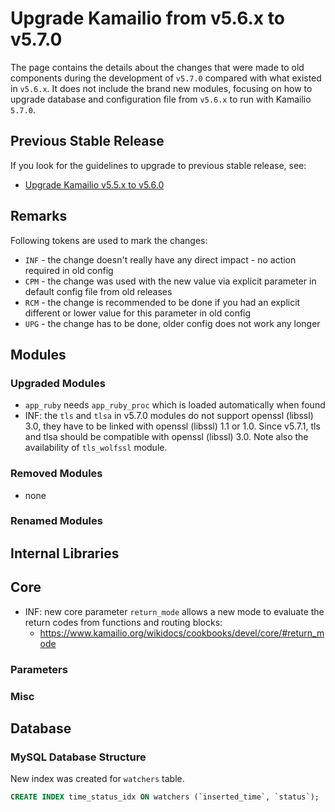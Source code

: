 # Upgrade Kamailio from v5.6.x to v5.7.0

The page contains the details about the changes that were made to old
components during the development of `v5.7.0` compared with what existed
in `v5.6.x`. It does not include the brand new modules, focusing on how to
upgrade database and configuration file from `v5.6.x` to run with Kamailio
`5.7.0`.

## Previous Stable Release

If you look for the guidelines to upgrade to previous stable release,
see:

- [Upgrade Kamailio v5.5.x to v5.6.0](5.5.x-to-5.6.0.md)

## Remarks

Following tokens are used to mark the changes:

- `INF` - the change doesn't really have any direct impact - no action
    required in old config
- `CPM` - the change was used with the new value via explicit parameter
    in default config file from old releases
- `RCM` - the change is recommended to be done if you had an explicit
    different or lower value for this parameter in old config
- `UPG` - the change has to be done, older config does not work any
    longer

## Modules

### Upgraded Modules

  * `app_ruby` needs `app_ruby_proc` which is loaded automatically when found
  * INF: the `tls` and `tlsa` in v5.7.0 modules do not support openssl (libssl) 3.0, they have to be linked with openssl (libssl) 1.1 or 1.0. Since v5.7.1, tls and tlsa should be compatible with openssl (libssl) 3.0. Note also the availability of `tls_wolfssl` module.

### Removed Modules

- none

### Renamed Modules

## Internal Libraries

## Core

  * INF: new core parameter `return_mode` allows a new mode to evaluate the return codes from functions and routing blocks:
    * https://www.kamailio.org/wikidocs/cookbooks/devel/core/#return_mode

### Parameters

### Misc

## Database

### MySQL Database Structure

New index was created for `watchers` table.

```sql
CREATE INDEX time_status_idx ON watchers (`inserted_time`, `status`);
```
